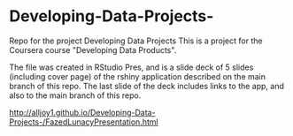 # Developing-Data-Projects-
Repo for the project Developing Data Projects
This is a project for the Coursera course "Developing Data Products".

The file was created in RStudio Pres, and is a slide deck of 5 slides (including cover page) of the rshiny application
described on the main branch of this repo.  The last slide of the deck includes links to the app, and also to the 
main branch of this repo.
 
http://alljoy1.github.io/Developing-Data-Projects-/FazedLunacyPresentation.html 
